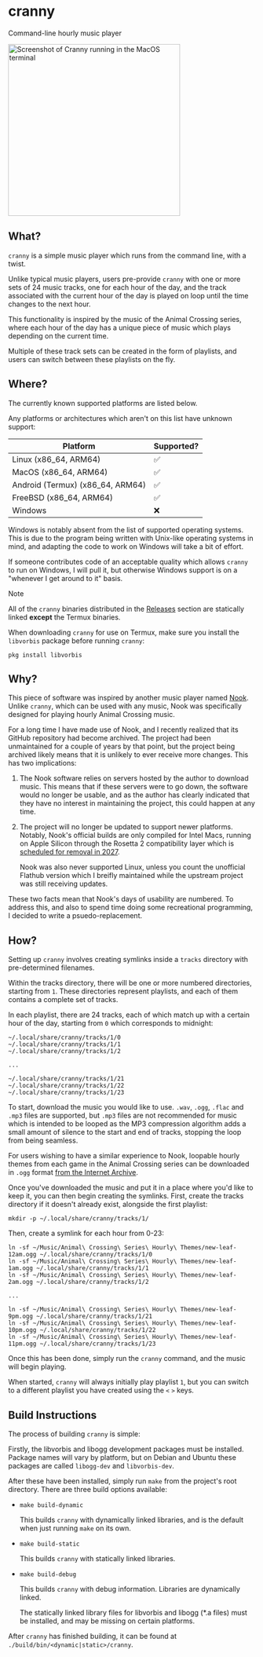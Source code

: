# cranny

Command-line hourly music player

<img width="350" alt="Screenshot of Cranny running in the MacOS terminal" src="https://github.com/user-attachments/assets/29e43119-1da9-4b1f-9a06-637e7914658c" />

## What?

`cranny` is a simple music player which runs from the command line, with a twist.

Unlike typical music players, users pre-provide `cranny` with one or more sets of 24 music tracks, one for each hour of the day, and the track associated with the current hour of the day is played on loop until the time changes to the next hour.

This functionality is inspired by the music of the Animal Crossing series, where each hour of the day has a unique piece of music which plays depending on the current time.

Multiple of these track sets can be created in the form of playlists, and users can switch between these playlists on the fly.

## Where?

The currently known supported platforms are listed below.

Any platforms or architectures which aren't on this list have unknown support:

| Platform                         | Supported? |
|----------------------------------|------------|
| Linux (x86_64, ARM64)            | ✅         |
| MacOS (x86_64, ARM64)            | ✅         |
| Android (Termux) (x86_64, ARM64) | ✅         |
| FreeBSD (x86_64, ARM64)          | ✅         |
| Windows                          | ❌         |

Windows is notably absent from the list of supported operating systems. This is due to the program being written with Unix-like operating systems in mind, and adapting the code to work on Windows will take a bit of effort.

If someone contributes code of an acceptable quality which allows `cranny` to run on Windows, I will pull it, but otherwise Windows support is on a "whenever I get around to it" basis.

> [!NOTE]  
> All of the `cranny` binaries distributed in the [Releases](https://github.com/OpenSauce04/cranny/releases) section are statically linked **except** the Termux binaries.
>
> When downloading `cranny` for use on Termux, make sure you install the `libvorbis` package before running `cranny`:
> 
> ```
> pkg install libvorbis
> ```

## Why?

This piece of software was inspired by another music player named [Nook](https://github.com/mn6/nook-desktop). Unlike `cranny`, which can be used with any music, Nook was specifically designed for playing hourly Animal Crossing music.

For a long time I have made use of Nook, and I recently realized that its GitHub repository had become archived. The project had been unmaintained for a couple of years by that point, but the project being archived likely means that it is unlikely to ever receive more changes. This has two implications:

1. The Nook software relies on servers hosted by the author to download music. This means that if these servers were to go down, the software would no longer be usable, and as the author has clearly indicated that they have no interest in maintaining the project, this could happen at any time.
2. The project will no longer be updated to support newer platforms. Notably, Nook's official builds are only compiled for Intel Macs, running on Apple Silicon through the Rosetta 2 compatibility layer which is [scheduled for removal in 2027](https://www.macrumors.com/2025/06/10/apple-to-phase-out-rosetta-2/).

   Nook was also never supported Linux, unless you count the unofficial Flathub version which I breifly maintained while the upstream project was still receiving updates.

These two facts mean that Nook's days of usability are numbered. To address this, and also to spend time doing some recreational programming, I decided to write a psuedo-replacement.

## How?

Setting up `cranny` involves creating symlinks inside a `tracks` directory with pre-determined filenames.

Within the tracks directory, there will be one or more numbered directories, starting from `1`. These directories represent playlists, and each of them contains a complete set of tracks.

In each playlist, there are 24 tracks, each of which match up with a certain hour of the day, starting from `0` which corresponds to midnight:

```
~/.local/share/cranny/tracks/1/0
~/.local/share/cranny/tracks/1/1
~/.local/share/cranny/tracks/1/2

...

~/.local/share/cranny/tracks/1/21
~/.local/share/cranny/tracks/1/22
~/.local/share/cranny/tracks/1/23
```

To start, download the music you would like to use. `.wav`, `.ogg`, `.flac` and `.mp3` files are supported, but `.mp3` files are not recommended for music which is intended to be looped as the MP3 compression algorithm adds a small amount of silence to the start and end of tracks, stopping the loop from being seamless.

For users wishing to have a similar experience to Nook, loopable hourly themes from each game in the Animal Crossing series can be downloaded in `.ogg` format [from the Internet Archive](https://archive.org/details/animal-crossing-series-hourly-themes).

Once you've downloaded the music and put it in a place where you'd like to keep it, you can then begin creating the symlinks. First, create the tracks directory if it doesn't already exist, alongside the first playlist:

```
mkdir -p ~/.local/share/cranny/tracks/1/
```
Then, create a symlink for each hour from 0-23:
```
ln -sf ~/Music/Animal\ Crossing\ Series\ Hourly\ Themes/new-leaf-12am.ogg ~/.local/share/cranny/tracks/1/0
ln -sf ~/Music/Animal\ Crossing\ Series\ Hourly\ Themes/new-leaf-1am.ogg ~/.local/share/cranny/tracks/1/1
ln -sf ~/Music/Animal\ Crossing\ Series\ Hourly\ Themes/new-leaf-2am.ogg ~/.local/share/cranny/tracks/1/2

...

ln -sf ~/Music/Animal\ Crossing\ Series\ Hourly\ Themes/new-leaf-9pm.ogg ~/.local/share/cranny/tracks/1/21
ln -sf ~/Music/Animal\ Crossing\ Series\ Hourly\ Themes/new-leaf-10pm.ogg ~/.local/share/cranny/tracks/1/22
ln -sf ~/Music/Animal\ Crossing\ Series\ Hourly\ Themes/new-leaf-11pm.ogg ~/.local/share/cranny/tracks/1/23
```

Once this has been done, simply run the `cranny` command, and the music will begin playing.

When started, `cranny` will always initially play playlist `1`, but you can switch to a different playlist you have created using the `<` `>` keys.

## Build Instructions

The process of building `cranny` is simple:

Firstly, the libvorbis and libogg development packages must be installed. Package names will vary by platform, but on Debian and Ubuntu these packages are called `libogg-dev` and `libvorbis-dev`.

After these have been installed, simply run `make` from the project's root directory. There are three build options available:

- `make build-dynamic`

  This builds `cranny` with dynamically linked libraries, and is the default when just running `make` on its own.

- `make build-static`

  This builds `cranny` with statically linked libraries.

- `make build-debug`

  This builds `cranny` with debug information. Libraries are dynamically linked.

  The statically linked library files for libvorbis and libogg (*.a files) must be installed, and may be missing on certain platforms.

After `cranny` has finished building, it can be found at `./build/bin/<dynamic|static>/cranny`.
